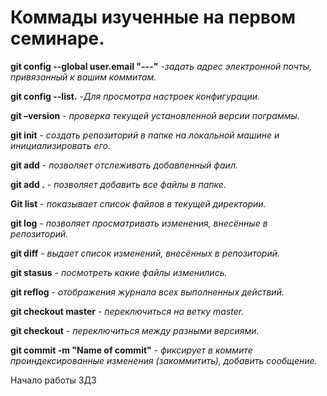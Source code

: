 # Коммады изученные на первом семинаре.

**git config --global user.email "---"** -*задать адрес электронной почты, привязанный к вашим коммитам.*

**git config --list.** -*Для просмотра настроек конфигурации.*

**git –version** - *проверка текущей установленной версии пограммы.*

**git init** - *создать репозиторий в папке на локальной машине и инициализировать его.* 

**git add** - *позволяет отслеживать добавленный фаил.*

**git add .** - *позволяет добавить все файлы в папке.*

**Git list** - *показывает список файлов в текущей директории.*

**git log** - *позволяет просматривать изменения, внесённые в репозиторий.*

**git diff** - *выдает список изменений, внесённых в репозиторий.*

**git stasus** - *посмотреть какие файлы изменились.*

**git reflog** - *отображения журнала всех выполненных действий.*

**git checkout master** - *переключиться  на ветку master.*

**git checkout** - *переключиться между разными версиями.*

**git commit -m "Name of commit"** - *фиксирует в коммите проиндексированные изменения (закоммитить), добавить сообщение.*


Начало работы 3ДЗ